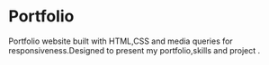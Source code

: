 # Portfolio
Portfolio website built with HTML,CSS and media queries for responsiveness.Designed to present my portfolio,skills and project .
